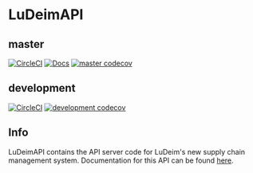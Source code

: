 # LuDeimAPI
## master
[![CircleCI](https://circleci.com/gh/Topl/LuDeimAPI/tree/master.svg?style=shield)](https://circleci.com/gh/Topl/LuDeimAPI/tree/master)
[![Docs](https://readthedocs.org/projects/ludeimapi/badge/?version=latest&style=flat)](https://ludeimapi.readthedocs.io/en/latest/)
[![master codecov](https://codecov.io/gh/Topl/LuDeimAPI/branch/master/graph/badge.svg)](https://codecov.io/gh/Topl/LuDeimAPI)
## development
[![CircleCI](https://circleci.com/gh/Topl/LuDeimAPI/tree/development.svg?style=shield)](https://circleci.com/gh/Topl/LuDeimAPI/tree/master)
[![development codecov](https://codecov.io/gh/Topl/LuDeimAPI/branch/development/graph/badge.svg)](https://codecov.io/gh/Topl/LuDeimAPI)

## Info
LuDeimAPI contains the API server code for LuDeim's new supply chain management system. Documentation for this API can be found [here](https://ludeimapi.readthedocs.io/en/latest/).
